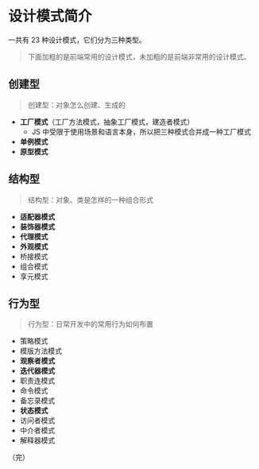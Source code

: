 # 设计模式简介

一共有 23 种设计模式，它们分为三种类型。

> 下面加粗的是前端常用的设计模式，未加粗的是前端非常用的设计模式。

## 创建型

> 创建型：对象怎么创建、生成的

* **工厂模式**（工厂方法模式，抽象工厂模式，建造者模式）
  * JS 中受限于使用场景和语言本身，所以把三种模式合并成一种工厂模式
* **单例模式**
* **原型模式**

## 结构型

> 结构型：对象、类是怎样的一种组合形式

* **适配器模式**
* **装饰器模式**
* **代理模式**
* **外观模式**
* 桥接模式
* 组合模式
* 享元模式

## 行为型

> 行为型：日常开发中的常用行为如何布置

* 策略模式
* 模版方法模式
* **观察者模式**
* **迭代器模式**
* 职责连模式
* 命令模式  
* 备忘录模式
* **状态模式**
* 访问者模式
* 中介者模式
* 解释器模式

（完）
